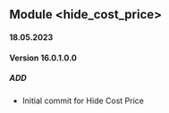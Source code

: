 ## Module <hide_cost_price>

#### 18.05.2023
#### Version 16.0.1.0.0
##### ADD

- Initial commit for Hide Cost Price